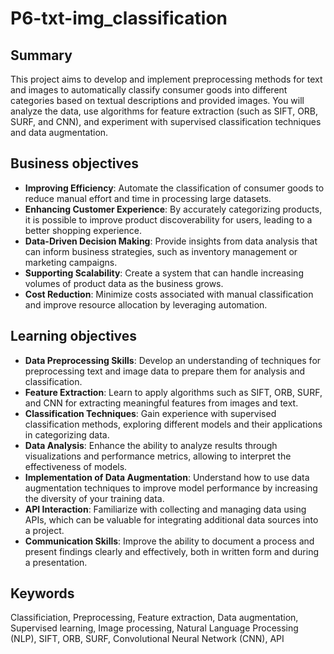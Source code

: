 # P6-txt-img_classification

## Summary
This project aims to develop and implement preprocessing methods for text and images to automatically classify consumer goods into different categories based on textual descriptions and provided images. You will analyze the data, use algorithms for feature extraction (such as SIFT, ORB, SURF, and CNN), and experiment with supervised classification techniques and data augmentation. 

## Business objectives
- **Improving Efficiency**: Automate the classification of consumer goods to reduce manual effort and time in processing large datasets.
- **Enhancing Customer Experience**: By accurately categorizing products, it is possible to improve product discoverability for users, leading to a better shopping experience.
- **Data-Driven Decision Making**: Provide insights from data analysis that can inform business strategies, such as inventory management or marketing campaigns.
- **Supporting Scalability**: Create a system that can handle increasing volumes of product data as the business grows.
- **Cost Reduction**: Minimize costs associated with manual classification and improve resource allocation by leveraging automation.

## Learning objectives
- **Data Preprocessing Skills**: Develop an understanding of techniques for preprocessing text and image data to prepare them for analysis and classification.
- **Feature Extraction**: Learn to apply algorithms such as SIFT, ORB, SURF, and CNN for extracting meaningful features from images and text.
- **Classification Techniques**: Gain experience with supervised classification methods, exploring different models and their applications in categorizing data.
- **Data Analysis**: Enhance the ability to analyze results through visualizations and performance metrics, allowing to interpret the effectiveness of models.
- **Implementation of Data Augmentation**: Understand how to use data augmentation techniques to improve model performance by increasing the diversity of your training data.
- **API Interaction**: Familiarize with collecting and managing data using APIs, which can be valuable for integrating additional data sources into a project.
- **Communication Skills**: Improve the ability to document a process and present findings clearly and effectively, both in written form and during a presentation.

## Keywords
Classificiation, Preprocessing, Feature extraction, Data augmentation, Supervised learning, Image processing, Natural Language Processing (NLP), SIFT, ORB, SURF, Convolutional Neural Network (CNN), API
